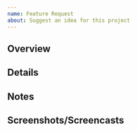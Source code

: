 ```yaml
---
name: Feature Request
about: Suggest an idea for this project
---
```


## Overview

<!-- Required - Why do you think this feature could improve the quality of this project? -->

## Details

<!-- Optional - List the key features of the feature as bullet points -->

## Notes

<!-- Optional - List additional notes/references as bullet points -->

## Screenshots/Screencasts

<!-- Optional - Provide supporting image/video/designs -->
